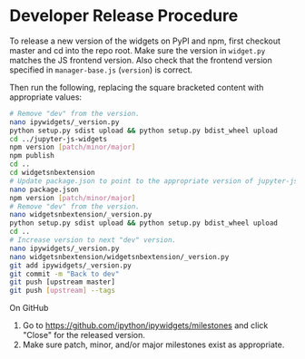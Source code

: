 Developer Release Procedure
===========================

To release a new version of the widgets on PyPI and npm, first checkout
master and cd into the repo root.  Make sure the version in `widget.py`  matches
the JS frontend version.  Also check that the frontend version specified in
`manager-base.js` (`version`) is correct.

Then run the
following, replacing the square bracketed content with appropriate values:

```bash
# Remove "dev" from the version.
nano ipywidgets/_version.py
python setup.py sdist upload && python setup.py bdist_wheel upload
cd ../jupyter-js-widgets
npm version [patch/minor/major]
npm publish
cd ..
cd widgetsnbextension
# Update package.json to point to the appropriate version of jupyter-js-widgets
nano package.json
npm version [patch/minor/major]
# Remove "dev" from the version.
nano widgetsnbextension/_version.py
python setup.py sdist upload && python setup.py bdist_wheel upload
cd ..
# Increase version to next "dev" version.
nano ipywidgets/_version.py
nano widgetsnbextension/widgetsnbextension/_version.py
git add ipywidgets/_version.py
git commit -m "Back to dev"
git push [upstream master]
git push [upstream] --tags
```

On GitHub
1. Go to https://github.com/ipython/ipywidgets/milestones and click "Close" for the released version.
2. Make sure patch, minor, and/or major milestones exist as appropriate.
